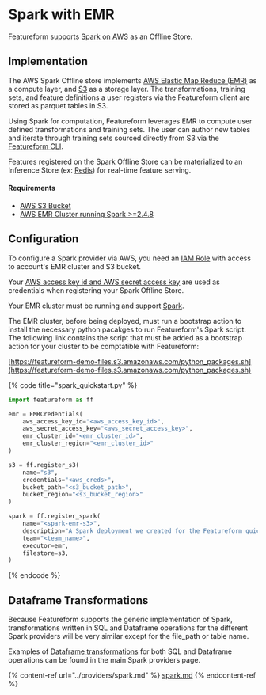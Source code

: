 # Spark with EMR

Featureform supports [Spark on AWS](https://aws.amazon.com/emr/features/spark/) as an Offline Store.

## Implementation <a href="#implementation" id="implementation"></a>
The AWS Spark Offline store implements [AWS Elastic Map Reduce (EMR)](https://aws.amazon.com/emr/) as a compute layer, and [S3](https://docs.aws.amazon.com/AmazonS3/latest/userguide/Welcome.html) as a storage layer. The transformations, training sets, and feature definitions a user registers via the Featureform client are stored as parquet tables in S3.

Using Spark for computation, Featureform leverages EMR to compute user defined transformations and training sets. The user can author new tables and iterate through training sets sourced directly from S3 via the [Featureform CLI](../getting-started/interact-with-the-cli.md).

Features registered on the Spark Offline Store can be materialized to an Inference Store (ex: [Redis](./redis.md)) for real-time feature serving.

#### Requirements
* [AWS S3 Bucket](https://docs.aws.amazon.com/s3/?icmpid=docs_homepage_featuredsvcs)
* [AWS EMR Cluster running Spark >=2.4.8](https://docs.aws.amazon.com/emr/index.html)



## Configuration <a href="#configuration" id="configuration"></a>

To configure a Spark provider via AWS, you need an [IAM Role](https://docs.aws.amazon.com/IAM/latest/UserGuide/id_roles.html) with access to account's EMR cluster and S3 bucket. 

Your [AWS access key id and AWS secret access key](https://docs.aws.amazon.com/general/latest/gr/aws-sec-cred-types.html) are used as credentials when registering your Spark Offline Store.

Your EMR cluster must be running and support [Spark](https://docs.aws.amazon.com/emr/latest/ReleaseGuide/emr-spark.html). 

The EMR cluster, before being deployed, must run a bootstrap action to install the necessary python pacakges to run Featureform's Spark script. The following link contains the script that must be added as a bootstrap action for your cluster to be comptatible with Featureform:

[https://featureform-demo-files.s3.amazonaws.com/python_packages.sh](https://featureform-demo-files.s3.amazonaws.com/python_packages.sh)


{% code title="spark_quickstart.py" %}
```python
import featureform as ff

emr = EMRCredentials(
    aws_access_key_id="<aws_access_key_id>",
    aws_secret_access_key="<aws_secret_access_key>",
    emr_cluster_id="<emr_cluster_id>",
    emr_cluster_region="<emr_cluster_id>"
)

s3 = ff.register_s3(
    name="s3",
    credentials="<aws_creds>",
    bucket_path="<s3_bucket_path>",
    bucket_region="<s3_bucket_region>"
)

spark = ff.register_spark(
    name="<spark-emr-s3>",
    description="A Spark deployment we created for the Featureform quickstart",
    team="<team_name>",
    executor=emr,
    filestore=s3,
)
```
{% endcode %}

## Dataframe Transformations
Because Featureform supports the generic implementation of Spark, transformations written in SQL and Dataframe operations for the different Spark providers will be very similar except for the file_path or table name. 

Examples of [Dataframe transformations]() for both SQL and Dataframe operations can be found in the main Spark providers page.

{% content-ref url="../providers/spark.md" %}
[spark.md](../providers/spark.md)
{% endcontent-ref %}
